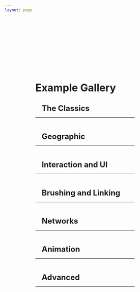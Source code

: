 ```yaml
---
layout: page
---
```


<script setup>
 import cardImg from '../vue_components/cardImg.vue'
  import multiView from '../vue_components/multiView.vue'
</script>

<multiView>

<div class='container'>
    <h1>Example Gallery</h1>
    <div class='section'>
        <h2>The Classics</h2>
        <hr>
        <div class="cards">
            <cardImg  title="3D Scatter Plot"  img="/anu/assets/example-images/scatterplot3D.png" link="/anu/examples/scatter_plot_3D"></cardImg>
            <cardImg title="3D Bar Chart"  img="/anu/assets/example-images/barchart3D.png" link="/anu/examples/bar_chart_3D"></cardImg>
             <cardImg title="3D Line Chart"  img="/anu/assets/example-images/linechart3D.png" link="/anu/examples/line_chart_3D"></cardImg>
            <cardImg title="2D Scatter Plot" img="/anu/assets/example-images/scatterplot2D.png" link="/anu/examples/scatter_plot_2D"></cardImg>
            <cardImg title="2D Bar Chart" img="/anu/assets/example-images/barchart2D.png" link="/anu/examples/bar_chart_2D"></cardImg>
            <cardImg title="2D Line Chart" img="/anu/assets/example-images/linechart2D.png" link="/anu/examples/line_chart_2D"></cardImg>
        </div>
    </div>
    <div class='section'>
        <h2>Geographic</h2>
        <hr>
        <div class="cards">
            <cardImg title="Texture Map" img="/anu/assets/example-images/textureMap.png" link="/anu/examples/texture_map"></cardImg>
            <cardImg title="Texture Globe" img="/anu/assets/example-images/textureGlobe.png" link="/anu/examples/texture_globe"></cardImg>
            <cardImg title="Mesh Map" img="/anu/assets/example-images/meshMap.png" link="/anu/examples/mesh_map"></cardImg>
            <cardImg title="3D Trajectory on Map" img="/anu/assets/example-images/trajectory3D.png" link="/anu/examples/trajectory_3D"></cardImg>
            <cardImg title="Origin-Destination Globe" img="/anu/assets/example-images/originDestinationGlobe.png" link="/anu/examples/origin_destination_globe"></cardImg>
        </div>
    </div>
    <div class='section'>
        <h2>Interaction and UI</h2>
        <hr>
        <div class="cards">
            <cardImg title="Pointer Hover" img="/anu/assets/example-images/pointerHover.png" link="/anu/examples/hover"></cardImg>
            <cardImg title="Details On Demand" img="/anu/assets/example-images/detailsOnDemand.png" link="/anu/examples/details"></cardImg>
            <cardImg title="Transform Widget UI" img="/anu/assets/example-images/transformWidgetUI.png" link="/anu/examples/transform_widget_ui"></cardImg>
            <cardImg title="Layouts" img="/anu/assets/example-images/layout.png" link="/anu/examples/layout"></cardImg>
        </div>
    </div>
    <div class='section'>
        <h2>Brushing and Linking</h2>
        <hr>
        <div class="cards">
            <cardImg title="Single Selection" img="/anu/assets/example-images/brushingLinkingSingle.png" link="/anu/examples/brushing_linking_single"></cardImg>
            <cardImg title="Multiple Selection" img="/anu/assets/example-images/brushingLinkingMultiple.png" link="/anu/examples/brushing_linking_multiple"></cardImg>
        </div>
    </div>
    <div class='section'>
        <h2>Networks</h2>
        <hr>
        <div class="cards">
            <cardImg title="Node Link 3D" img="/anu/assets/example-images/nodeLink3D.png" link="/anu/examples/node_link_3d"></cardImg>
        </div>
    </div>
    <div class='section'>
        <h2>Animation</h2>
        <hr>
        <div class="cards">
            <cardImg title="Basic Animation" img="/anu/assets/example-images/animationBarChart.png" link="/anu/examples/animation_bar_chart"></cardImg>
            <cardImg title="Data Dimension Change" img="/anu/assets/example-images/animationScatterPlot.png" link="/anu/examples/animation_scatter_plot"></cardImg>
            <cardImg title="Bar Chart Race" img="/anu/assets/example-images/animationBarChartRace.png" link="/anu/examples/animation_bar_chart_race"></cardImg>
        </div>
    </div>
    <div class='section'>
        <h2>Advanced</h2>
        <hr>
        <div class="cards">
            <cardImg title="Baseball Pitches" img="/anu/assets/example-images/pitches.png" link="/anu/examples/pitches"></cardImg>
            <cardImg title="Tilt Map" img="/anu/assets/example-images/tiltMap.png" link="/anu/examples/tilt_map"></cardImg>
        </div>
    </div>

</div>

</multiView>


<style>
h1,
h2,
h3,
h4 {
    margin: 0.1rem 0;
}

h1 {
    font-size: 2rem;
}

h2 {
    font-size: 1.5rem;
    padding-left: 20px;
}

h3 {
    font-size: 1.2rem;
    padding-left: 40px;
}

h4 {
    font-size: 1rem;
    font-style: italic;
    padding-left: 60px;
}

.container {
    margin-top: 5vh;
    margin-left: 10vw;
    margin-right: 10vw;

}

.section {
    margin-top: 30px;
}

 .cards {
    display: flex;
    flex-wrap: wrap;
    align-items: flex-start;
    justify-content: center;
    flex-direction: row;
    margin-top: 10px;
  }
  .cards canvas {
    margin: 5px;
    border: 1px solid #000;
    box-shadow: 3px 3px 8px 0px rgba(0,0,0,0.3);
    width: 10em;
    height: 10em;
  }

 .cards img {
    margin: 5px;
    border: 1px solid #000;
    box-shadow: 3px 3px 8px 0px rgba(0,0,0,0.3);
    width: 10em;
    height: 10em;
  }

  .cards span {
    font-size: 1em;
  }


</style>
